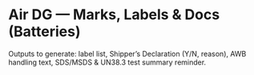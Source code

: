 # Air DG — Marks, Labels & Docs (Batteries)
Outputs to generate: label list, Shipper’s Declaration (Y/N, reason), AWB handling text, SDS/MSDS & UN38.3 test summary reminder.
